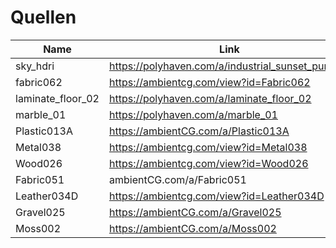 # Quellen

|Name|Link|
|---|---|
|sky_hdri|https://polyhaven.com/a/industrial_sunset_puresky|
|fabric062|https://ambientcg.com/view?id=Fabric062|
|laminate_floor_02|https://polyhaven.com/a/laminate_floor_02|
|marble_01|https://polyhaven.com/a/marble_01|
|Plastic013A|https://ambientCG.com/a/Plastic013A|
|Metal038|https://ambientcg.com/view?id=Metal038|
|Wood026|https://ambientcg.com/view?id=Wood026|
|Fabric051|ambientCG.com/a/Fabric051|
|Leather034D|https://ambientcg.com/view?id=Leather034D|
|Gravel025|https://ambientCG.com/a/Gravel025|
|Moss002|https://ambientCG.com/a/Moss002|